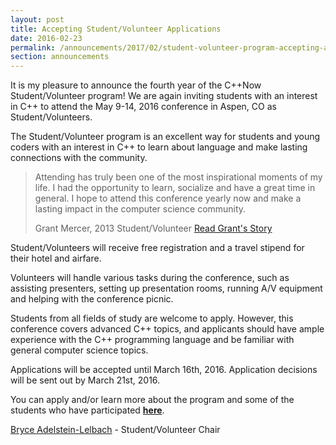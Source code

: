 ```yaml
---
layout: post
title: Accepting Student/Volunteer Applications
date: 2016-02-23
permalink: /announcements/2017/02/student-volunteer-program-accepting-applications/
section: announcements
---
```


It is my pleasure to announce the fourth year of the C++Now Student/Volunteer program! We are again inviting students with an interest in C++ to attend the May 9-14, 2016 conference in Aspen, CO as Student/Volunteers.

<!--break-->

The Student/Volunteer program is an excellent way for students and young coders with an interest in C++ to learn about language and make lasting connections with the community.

<blockquote class="quoteBox">
    <span class="quoteBoxImage" style="background-image: url(/assets/img/volunteers/grant_mercer.jpg);"></span>
    <p class="quoteBoxText">
        Attending has truly been one of the most inspirational moments of my life. I had the opportunity to learn, socialize and have a great time in general. I hope to attend this conference yearly now and make a lasting impact in the computer science community.
    </p>
    <span class="quoteBoxCredentials">Grant Mercer, 2013 Student/Volunteer</span>
    <a href="http://cppnow.org/2013_volunteer_story_mercer/" class="quoteBoxRightLink">Read Grant's Story</a>
</blockquote>

Student/Volunteers will receive free registration and a travel stipend for their hotel and airfare.

Volunteers will handle various tasks during the conference, such as assisting presenters, setting up presentation rooms, running A/V equipment and helping with the conference picnic.

Students from all fields of study are welcome to apply. However, this conference covers advanced C++ topics, and applicants should have ample experience with the C++ programming language and be familiar with general computer science topics.

Applications will be accepted until March 16th, 2016. Application decisions will be sent out by March 21st, 2016.

You can apply and/or learn more about the program and some of the students who have participated **[here](/about/volunteer_program/)**.

[Bryce Adelstein-Lelbach](mailto:bryce@cppnow.org) - Student/Volunteer Chair
